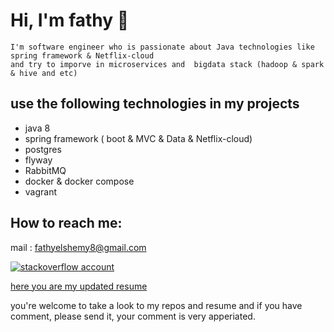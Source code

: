 # Hi, I'm fathy 👋

    I'm software engineer who is passionate about Java technologies like spring framework & Netflix-cloud
    and try to imporve in microservices and  bigdata stack (hadoop & spark & hive and etc)

## use the following technologies in my projects 
- java 8
- spring framework ( boot & MVC & Data & Netflix-cloud)
- postgres 
- flyway
- RabbitMQ
- docker & docker compose
- vagrant


## How to reach me:
 mail : fathyelshemy8@gmail.com

 [![stackoverflow account](../images/so-icone.png)](https://stackoverflow.com/users/5138147/fathy-elshemy)

 [here you are my updated resume](https://drive.google.com/file/d/1CnKMG97CVg0g9btOHo0r8bAMipe7PSfD/view?usp=sharing)   


you're welcome to take a look to my repos and resume and if you have comment, please send it, your comment is very apperiated. 

 
